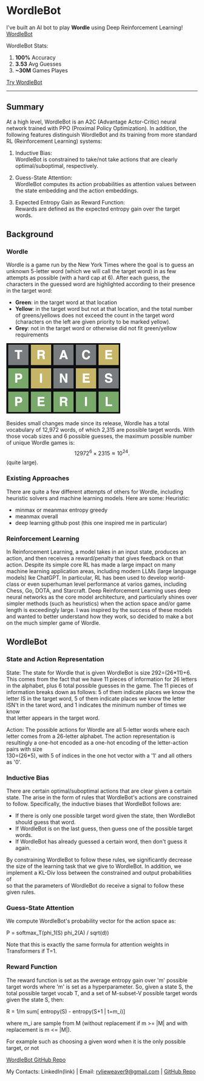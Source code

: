 # WordleBot

I've built an AI bot to play **Wordle** using Deep Reinforcement Learning! [WordleBot](https://huggingface.co/spaces/RylieWeaver/WordleBot)  

WordleBot Stats:  
1. **100%** Accuracy  
2. **3.53** Avg Guesses  
3. **~30M** Games Playes

[Try WordleBot](https://huggingface.co/spaces/RylieWeaver/WordleBot)  

---

## Summary

At a high level, WordleBot is an A2C (Advantage Actor-Critic) neural network trained with PPO (Proximal Policy Optimization). In addition, the following features distinguish WordleBot and its training from more standard RL (Reinforcement Learning) systems:

1. Inductive Bias:  
   WordleBot is constrained to take/not take actions that are clearly optimal/suboptimal, respectively.

2. Guess-State Attention:  
   WordleBot computes its action probabilities as attention values between the state embedding and the action embeddings.  

3. Expected Entropy Gain as Reward Function:  
   Rewards are defined as the expected entropy gain over the target words.  


## Background

### Wordle

Wordle is a game run by the New York Times where the goal is to guess an unknown 5-letter word (which we will call the target word) in as few attempts as possible (with a hard cap at 6). After each guess, the characters in the guessed word are highlighted according to their presence in the target word:
- **Green**: in the target word at that location
- **Yellow**: in the target word but not at that location, and the total number of greens/yellows does not exceed the count in the target word (characters on the left are given priority to be marked yellow).
- **Grey**: not in the target word or otherwise did not fit green/yellow requirements

<p align="left">
  <img src="images/game_peril.png" alt="Wordle game" width="300"/>
</p>

Besides small changes made since its release, Wordle has a total vocabulary of 12,972 words, of which 2,315 are possible target words. With those vocab sizes and 6 possible guesses, the maximum possible number of unique Wordle games is:
$$12972^6 \times 2315 \approx 10^{24}.$$
(quite large).

### Existing Approaches

There are quite a few different attempts of others for Wordle, including heuristic solvers and machine learning models. Here are some:
Heuristic:
- minmax or meanmax entropy greedy
- meanmax overall
- deep learning github post (this one inspired me in particular)

### Reinforcement Learning

In Reinforcement Learning, a model takes in an input state, produces an action, and then receives a reward/penalty that gives feedback on that action. Despite its simple core RL has made a large impact on many machine learning application areas, including modern LLMs (large language models) lke ChatGPT. In particular, RL has been used to develop world-class or even superhuman level performance at varios games, including Chess, Go, DOTA, and Starcraft. Deep Reinforcement Learning uses deep neural networks as the core model architecture, and particularly shines over simpler methods (such as heuristics) when the action space and/or game length is exceedingly large. I was inspired by the success of these models and wanted to better understand how they work, so decided to make a bot on the much simpler game of Wordle.  


## WordleBot

### State and Action Representation

State:
The state for Wordle that is given WordleBot is size 292=(26*11)+6. This comes from the fact that we have 11 pieces of information for 26 letters in the alphabet, plus 6 total possible guesses in the game. The 11 pieces of \
information breaks down as follows: 5 of them indicate places we know the letter IS in the target word, 5 of them indicate places we know the letter ISN't in the taret word, and 1 indicates the minimum number of times we know \
that letter appears in the target word.

Action:
The possible actions for Wordle are all 5-letter words where each letter comes from a 26-letter alphabet. The action representation is resultingly a one-hot encoded as a one-hot encoding of the letter-action pairs with size \
130=(26*5), with 5 of indices in the one hot vector with a '1' and all others as '0'.

### Inductive Bias

There are certain optimal/suboptimal actions that are clear given a certain state. The arise in the form of rules that WordleBot's actions are constrained to follow. Specifically, the inductive biases that WordleBot follows are:
- If there is only one possible target word given the state, then WordleBot should guess that word.
- If WordleBot is on the last guess, then guess one of the possible target words.
- If WordleBot has already guessed a certain word, then don't guess it again.

By constraining WordleBot to follow these rules, we significantly decrease the size of the learning task that we give to WordleBot. In addition, we implement a KL-Div loss between the constrained and output probabilities of \
so that the parameters of WordleBot do receive a signal to follow these given rules.

### Guess-State Attention

We compute WordleBot's probability vector for the action space as:

P = softmax_T(phi_1(S) phi_2(A) / sqrt(d))

Note that this is exactly the same formula for attention weights in Transformers if T=1.

### Reward Function

The reward function is set as the average entropy gain over 'm' possible target words where 'm' is set as a hyperparameter. So, given a state S, the total possible target vocab T, and a set of M-subset-V possible target words \
given the state S, then:

R = 1/m sum[ entropy(S) - entropy(S+1 | t=m_i)]

where m_i are sample from M (without replacement if m >= |M| and with replacement is m <= |M|).








For example such as choosing a given word when it is the only possible target, or not 




[WordleBot GitHub Repo](https://github.com/RylieWeaver/WordleBot)  

My Contacts: LinkedIn(link)  |  Email: rylieweaver9@gmail.com  |  [GitHub Repo](https://github.com/RylieWeaver/WordleBot)  







